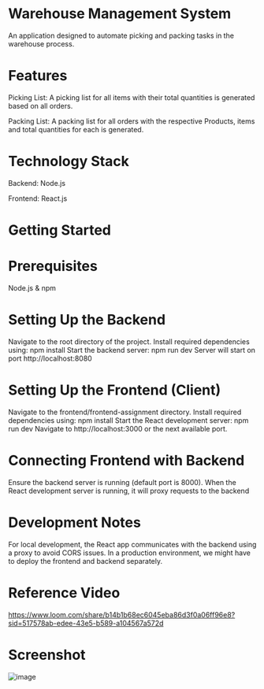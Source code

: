 # Warehouse Management System
An application designed to automate picking and packing tasks in the warehouse process.

# Features
Picking List: A picking list for all items with their total quantities is generated based on all orders.

Packing List: A packing list for all orders with the respective Products, items and total quantities for each is generated.

# Technology Stack
Backend: Node.js

Frontend: React.js

# Getting Started
# Prerequisites
Node.js & npm

# Setting Up the Backend
Navigate to the root directory of the project.
Install required dependencies using: npm install
Start the backend server: npm run dev
Server will start on port http://localhost:8080

# Setting Up the Frontend (Client)
Navigate to the frontend/frontend-assignment directory.
Install required dependencies using: npm install
Start the React development server: npm run dev
Navigate to http://localhost:3000 or the next available port.

# Connecting Frontend with Backend
Ensure the backend server is running (default port is 8000). When the React development server is running, it will proxy requests to the backend

# Development Notes
For local development, the React app communicates with the backend using a proxy to avoid CORS issues.
In a production environment, we might have to deploy the frontend and backend separately.

# Reference Video
https://www.loom.com/share/b14b1b68ec6045eba86d3f0a06ff96e8?sid=517578ab-edee-43e5-b589-a104567a572d

# Screenshot
![image](https://github.com/AditiTrehan/cozey-backend-assignment/assets/38093532/729495f3-dee4-4015-a498-6358e5bce2af)

